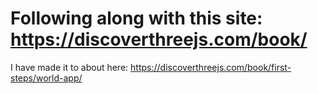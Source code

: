 # Following along with this site: https://discoverthreejs.com/book/

I have made it to about here: https://discoverthreejs.com/book/first-steps/world-app/